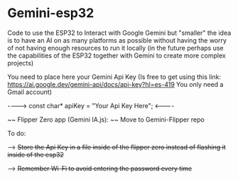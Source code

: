 # Gemini-esp32
Code to use the ESP32 to Interact with Google Gemini but "smaller" the idea is to have an AI on as many platforms as possible without having the worry of not having enough resources to run it locally (in the future perhaps use the capabilities of the ESP32 together with Gemini to create more complex projects)


You need to place here your Gemini Api Key (Is free to get using this link: https://ai.google.dev/gemini-api/docs/api-key?hl=es-419 You only need a Gmail account)

---->  const char* apiKey = "Your Api Key Here";  <----

~~ Flipper Zero app (Gemini IA.js): ~~ Move to Gemini-Flipper repo


To do:

--> ~~Store the Api Key in a file inside of the flipper zero instead of flashing it inside of the esp32~~

--> ~~Remember Wi-Fi to avoid entering the password every time~~
